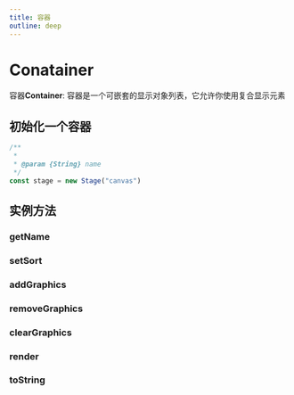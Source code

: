 ```yaml
---
title: 容器
outline: deep
---
```


# Conatainer

容器**Container**: 容器是一个可嵌套的显示对象列表，它允许你使用复合显示元素

## 初始化一个容器

```js
/**
 * 
 * @param {String} name 
 */
const stage = new Stage("canvas")
```

## 实例方法

### getName

### setSort

### addGraphics

### removeGraphics

### clearGraphics

### render

### toString
